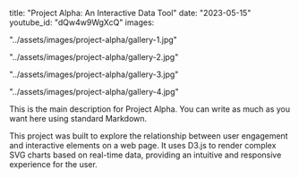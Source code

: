 title: "Project Alpha: An Interactive Data Tool"
date: "2023-05-15"
youtube_id: "dQw4w9WgXcQ"
images:

"../assets/images/project-alpha/gallery-1.jpg"

"../assets/images/project-alpha/gallery-2.jpg"

"../assets/images/project-alpha/gallery-3.jpg"

"../assets/images/project-alpha/gallery-4.jpg"

This is the main description for Project Alpha. You can write as much as you want here using standard Markdown.

This project was built to explore the relationship between user engagement and interactive elements on a web page. It uses D3.js to render complex SVG charts based on real-time data, providing an intuitive and responsive experience for the user.


